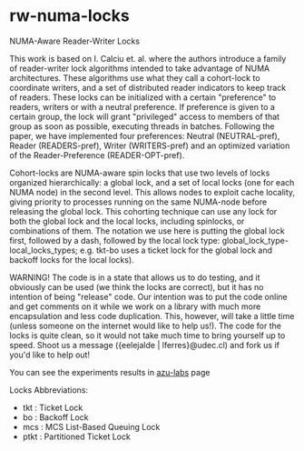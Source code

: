 rw-numa-locks
=============

NUMA-Aware Reader-Writer Locks

This work is based on  I. Calciu et. al. where the authors introduce a family of reader-writer lock algorithms intended to take advantage of NUMA architectures. These algorithms use what they call a cohort-lock to coordinate writers, and a set of distributed reader indicators to keep track of readers. These locks can be initialized with a certain "preference" to readers, writers or with a neutral preference. If preference is given to a certain group, the lock will grant "privileged" access to members of that group as soon as possible, executing threads in batches. Following the paper, we have implemented four preferences: Neutral (NEUTRAL-pref), Reader (READERS-pref), Writer (WRITERS-pref) and an optimized variation of the Reader-Preference (READER-OPT-pref).

Cohort-locks are NUMA-aware spin locks that use two levels of locks organized hierarchically: a global lock, and a set of local locks (one for each NUMA node) in the second level. This allows nodes to exploit cache locality, giving priority to processes running on the same NUMA-node before releasing the global lock. This cohorting technique can use any lock for both the global lock and the local locks, including spinlocks, or combinations of them. The notation  we use here is putting the global lock first, followed by a dash, followed by the local lock type: global_lock_type-local_locks_types; e.g. tkt-bo  uses a ticket lock for the global lock and backoff locks for the local locks).

WARNING! The code is in a state that allows us to do testing, and it obviously can be used (we think the locks are correct), but it has no intention of being "release" code. Our intention was to put the code online and get comments on it while we work on a library with much more encapsulation and less code duplication. This, however, will take a little time (unless someone on the internet would like to help us!). The code for the locks is quite clean, so it would not take much time to bring yourself up to speed. Shoot us a message ({eelejalde | lferres}@udec.cl) and fork us if you'd like to help out!

You can see the experiments results in <a href='http://azu-labs.com/numa_locks/'>azu-labs</a> page

Locks Abbreviations:
<ul>
<li>tkt : Ticket Lock
<li>bo : Backoff Lock
<li>mcs : MCS List-Based Queuing Lock
<li>ptkt : Partitioned Ticket Lock

